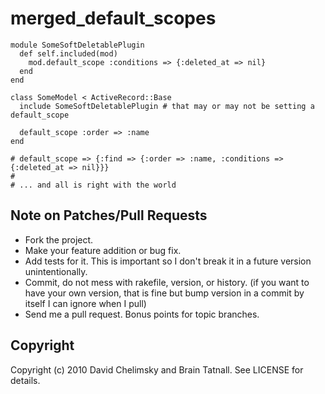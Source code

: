 # merged\_default\_scopes

    module SomeSoftDeletablePlugin
      def self.included(mod)
        mod.default_scope :conditions => {:deleted_at => nil}
      end
    end
    
    class SomeModel < ActiveRecord::Base
      include SomeSoftDeletablePlugin # that may or may not be setting a default_scope

      default_scope :order => :name
    end

    # default_scope => {:find => {:order => :name, :conditions => {:deleted_at => nil}}}
    #
    # ... and all is right with the world

## Note on Patches/Pull Requests
 
* Fork the project.
* Make your feature addition or bug fix.
* Add tests for it. This is important so I don't break it in a future version unintentionally.
* Commit, do not mess with rakefile, version, or history.
  (if you want to have your own version, that is fine but bump version in a commit by itself I can ignore when I pull)
* Send me a pull request. Bonus points for topic branches.

## Copyright

Copyright (c) 2010 David Chelimsky and Brain Tatnall. See LICENSE for details.
